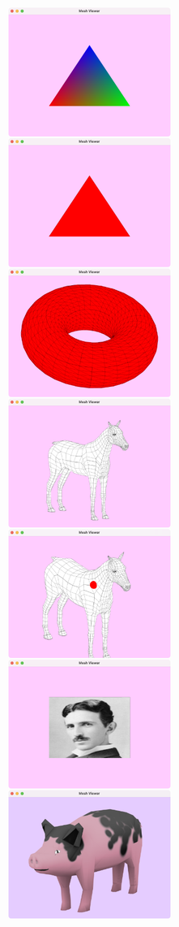 <img src="https://raw.githubusercontent.com/nobuyuki83/demos_py_qt_mdngl/doc/00_thumbnail.png" width=320>

<img src="https://raw.githubusercontent.com/nobuyuki83/demos_py_qt_mdngl/doc/01_thumbnail.png" width=320>

<img src="https://raw.githubusercontent.com/nobuyuki83/demos_py_qt_mdngl/doc/02_thumbnail.png" width=320>

<img src="https://raw.githubusercontent.com/nobuyuki83/demos_py_qt_mdngl/doc/03_thumbnail.png" width=320>

<img src="https://raw.githubusercontent.com/nobuyuki83/demos_py_qt_mdngl/doc/04_thumbnail.png" width=320>

<img src="https://raw.githubusercontent.com/nobuyuki83/demos_py_qt_mdngl/doc/05_thumbnail.png" width=320>

<img src="https://raw.githubusercontent.com/nobuyuki83/demos_py_qt_mdngl/doc/06_thumbnail.png" width=320>





